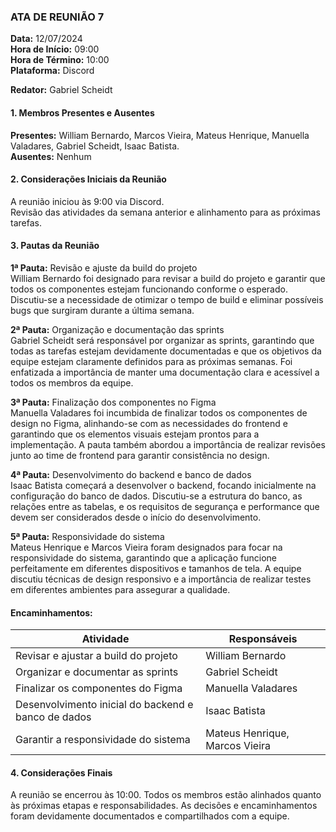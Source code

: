 ### ATA DE REUNIÃO 7

**Data:** 12/07/2024  
**Hora de Início:** 09:00  
**Hora de Término:** 10:00  
**Plataforma:** Discord  

**Redator:** Gabriel Scheidt

#### 1. Membros Presentes e Ausentes

**Presentes:** William Bernardo, Marcos Vieira, Mateus Henrique, Manuella Valadares, Gabriel Scheidt, Isaac Batista.  
**Ausentes:** Nenhum

#### 2. Considerações Iniciais da Reunião

A reunião iniciou às 9:00 via Discord.  
Revisão das atividades da semana anterior e alinhamento para as próximas tarefas.

#### 3. Pautas da Reunião

**1ª Pauta:** Revisão e ajuste da build do projeto  
William Bernardo foi designado para revisar a build do projeto e garantir que todos os componentes estejam funcionando conforme o esperado. Discutiu-se a necessidade de otimizar o tempo de build e eliminar possíveis bugs que surgiram durante a última semana.

**2ª Pauta:** Organização e documentação das sprints  
Gabriel Scheidt será responsável por organizar as sprints, garantindo que todas as tarefas estejam devidamente documentadas e que os objetivos da equipe estejam claramente definidos para as próximas semanas. Foi enfatizada a importância de manter uma documentação clara e acessível a todos os membros da equipe.

**3ª Pauta:** Finalização dos componentes no Figma  
Manuella Valadares foi incumbida de finalizar todos os componentes de design no Figma, alinhando-se com as necessidades do frontend e garantindo que os elementos visuais estejam prontos para a implementação. A pauta também abordou a importância de realizar revisões junto ao time de frontend para garantir consistência no design.

**4ª Pauta:** Desenvolvimento do backend e banco de dados  
Isaac Batista começará a desenvolver o backend, focando inicialmente na configuração do banco de dados. Discutiu-se a estrutura do banco, as relações entre as tabelas, e os requisitos de segurança e performance que devem ser considerados desde o início do desenvolvimento.

**5ª Pauta:** Responsividade do sistema  
Mateus Henrique e Marcos Vieira foram designados para focar na responsividade do sistema, garantindo que a aplicação funcione perfeitamente em diferentes dispositivos e tamanhos de tela. A equipe discutiu técnicas de design responsivo e a importância de realizar testes em diferentes ambientes para assegurar a qualidade.

#### Encaminhamentos:

| Atividade                                     | Responsáveis                  | 
|-----------------------------------------------|-------------------------------|
| Revisar e ajustar a build do projeto          | William Bernardo               |
| Organizar e documentar as sprints             | Gabriel Scheidt                |
| Finalizar os componentes do Figma             | Manuella Valadares             |
| Desenvolvimento inicial do backend e banco de dados | Isaac Batista            |
| Garantir a responsividade do sistema          | Mateus Henrique, Marcos Vieira |

#### 4. Considerações Finais

A reunião se encerrou às 10:00. Todos os membros estão alinhados quanto às próximas etapas e responsabilidades. As decisões e encaminhamentos foram devidamente documentados e compartilhados com a equipe.
